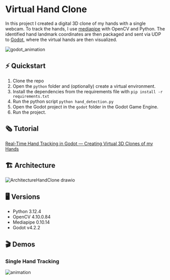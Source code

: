 # Virtual Hand Clone

In this project I created a digital 3D clone of my hands with a single webcam. 
To track the hands, I use [mediapipe](https://mediapipe.readthedocs.io/en/latest/solutions/hands.html) with OpenCV and Python.
The identified hand landmark coordinates are then packaged and sent via UDP to [Godot](https://godotengine.org/), where the virtual hands are then visualized.

![godot_animation](https://github.com/trflorian/virtual-hand-clone/assets/27728267/c638b216-4504-4d40-95d9-c0420a96f819)

## ⚡ Quickstart
1. Clone the repo
2. Open the `python` folder and (optionally) create a virtual environment.
3. Install the dependencies from the requirements file with `pip install -r requirements.txt`
4. Run the python script `python hand_detection.py`
5. Open the Godot project in the `godot` folder in the Godot Game Engine.
6. Run the project.

## 🗞️ Tutorial
[Real-Time Hand Tracking in Godot — Creating Virtual 3D Clones of my Hands](https://medium.com/@flip.flo.dev/real-time-hand-tracking-in-godot-creating-virtual-3d-clones-of-my-hands-ecbfb73c2fcf)

## 🏗️ Architecture
![ArchitectureHandClone drawio](https://github.com/trflorian/virtual-hand-clone/assets/27728267/81ce01aa-d37e-46d8-bad4-6c65eae6936e)

## 🖥️ Versions

- Python 3.12.4
- OpenCV 4.10.0.84
- Mediapipe 0.10.14
- Godot v4.2.2

## 🎬 Demos
### Single Hand Tracking
![animation](https://github.com/trflorian/virtual-hand-clone/assets/27728267/b412dbdb-1082-450e-89dc-88f635e2bfd7)
